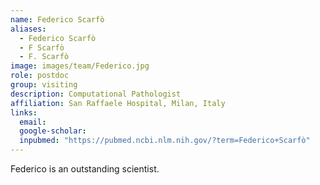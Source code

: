 ```yaml
---
name: Federico Scarfò
aliases:
  - Federico Scarfò
  - F Scarfò
  - F. Scarfò
image: images/team/Federico.jpg
role: postdoc
group: visiting
description: Computational Pathologist
affiliation: San Raffaele Hospital, Milan, Italy
links:
  email:
  google-scholar:
  inpubmed: "https://pubmed.ncbi.nlm.nih.gov/?term=Federico+Scarfò"
---
```


Federico is an outstanding scientist.